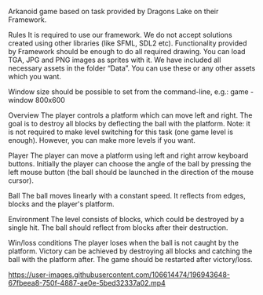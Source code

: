 Arkanoid game based on task provided by Dragons Lake on their Framework.

Rules
It is required to use our framework. We do not accept solutions created using other
libraries (like SFML, SDL2 etc). Functionality provided by Framework should be enough to
do all required drawing. You can load TGA, JPG and PNG images as sprites with it.
We have included all necessary assets in the folder “Data”. You can use these or any
other assets which you want.

Window size should be possible to set from the command-line, e.g.: game -window
800x600

Overview
The player controls a platform which can move left and right. The goal is to destroy all
blocks by deflecting the ball with the platform.
Note: it is not required to make level switching for this task (one game level is enough).
However, you can make more levels if you want.


Player
The player can move a platform using left and right arrow keyboard buttons. Initially the
player can choose the angle of the ball by pressing the left mouse button (the ball should be
launched in the direction of the mouse cursor).


Ball
The ball moves linearly with a constant speed. It reflects from edges, blocks and the
player's platform.


Environment
The level consists of blocks, which could be destroyed by a single hit. The ball should
reflect from blocks after their destruction.


Win/loss conditions
The player loses when the ball is not caught by the platform. Victory can be achieved by
destroying all blocks and catching the ball with the platform after.
The game should be restarted after victory/loss.

https://user-images.githubusercontent.com/106614474/196943648-67fbeea8-750f-4887-ae0e-5bed32337a02.mp4
